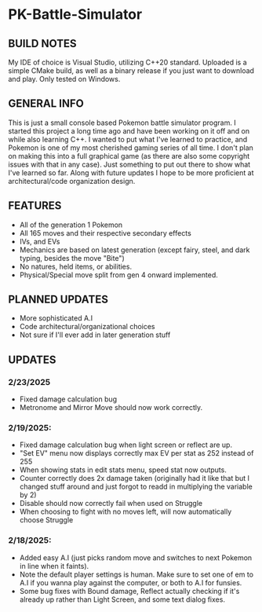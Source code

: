 # PK-Battle-Simulator

## BUILD NOTES
My IDE of choice is Visual Studio, utilizing C++20 standard. Uploaded is a simple CMake build, as well as a binary release if you just want to download and play. Only tested on Windows.

## GENERAL INFO
This is just a small console based Pokemon battle simulator program. I started this project a long time ago and have been working on it off and on while also learning C++. I wanted to put what I've learned to practice, and Pokemon is one of my most cherished gaming series of all time. I don't plan on making this into a full graphical game (as there are also some copyright issues with that in any case). Just something to put out there to show what I've learned so far. Along with future updates I hope to be more proficient at architectural/code organization design.

## FEATURES
- All of the generation 1 Pokemon
- All 165 moves and their respective secondary effects
- IVs, and EVs
- Mechanics are based on latest generation (except fairy, steel, and dark typing, besides the move "Bite")
- No natures, held items, or abilities.
- Physical/Special move split from gen 4 onward implemented.

## PLANNED UPDATES
- More sophisticated A.I
- Code architectural/organizational choices
- Not sure if I'll ever add in later generation stuff

## UPDATES
### 2/23/2025
- Fixed damage calculation bug
- Metronome and Mirror Move should now work correctly.

### 2/19/2025:
- Fixed damage calculation bug when light screen or reflect are up.
- "Set EV" menu now displays correctly max EV per stat as 252 instead of 255
- When showing stats in edit stats menu, speed stat now outputs.
- Counter correctly does 2x damage taken (originally had it like that but I changed stuff around and just forgot to readd in multiplying the variable by 2)
- Disable should now correctly fail when used on Struggle
- When choosing to fight with no moves left, will now automatically choose Struggle

### 2/18/2025:
- Added easy A.I (just picks random move and switches to next Pokemon in line when it faints).
- Note the default player settings is human. Make sure to set one of em to A.I if you wanna play against the computer, or both to A.I for funsies.
- Some bug fixes with Bound damage, Reflect actually checking if it's already up rather than Light Screen, and some text dialog fixes.
